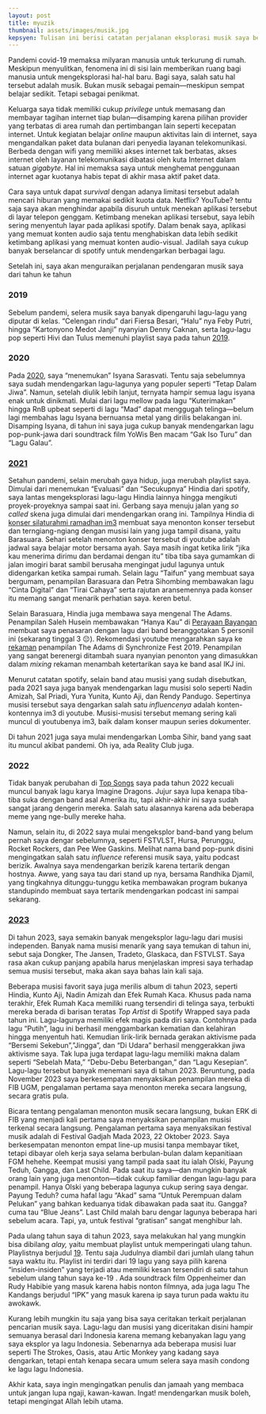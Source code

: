 ```yaml
---
layout: post
title: myuzik
thumbnail: assets/images/musik.jpg
kepsyen: Tulisan ini berisi catatan perjalanan eksplorasi musik saya beberapa tahun ke belakang
---
```

Pandemi covid-19 memaksa milyaran manusia untuk terkurung di rumah. Meskipun menyulitkan, fenomena ini di sisi lain memberikan ruang bagi manusia untuk mengeksplorasi hal-hal baru. Bagi saya, salah satu hal tersebut adalah musik. Bukan musik sebagai pemain—meskipun sempat belajar sedikit. Tetapi sebagai penikmat.

Keluarga saya tidak memiliki cukup *privilege* untuk memasang dan membayar tagihan internet tiap bulan—disamping karena pilihan provider yang terbatas di area rumah dan pertimbangan lain seperti kecepatan internet. Untuk kegiatan belajar *online* maupun aktivitas lain di internet, saya mengandalkan paket data bulanan dari penyedia layanan telekomunikasi. Berbeda dengan wifi yang memiliki akses internet tak berbatas, akses internet oleh layanan telekomunikasi dibatasi oleh kuta Internet dalam satuan *gigabyte*. Hal ini memaksa saya untuk menghemat penggunaan internet agar kuotanya habis tepat di akhir masa aktif paket data. 

Cara saya untuk dapat *survival* dengan adanya limitasi tersebut adalah mencari hiburan yang memakai sedikit kuota data. Netflix? YouTube? tentu saja saya akan menghindar apabila disuruh untuk menekan aplikasi tersebut di layar telepon genggam.  Ketimbang menekan aplikasi tersebut, saya lebih sering menyentuh layar pada aplikasi spotify. Dalam benak saya, aplikasi yang memuat konten audio saja tentu menghabiskan data lebih sedikit ketimbang aplikasi yang memuat konten audio-visual.   Jadilah saya cukup banyak berselancar di spotify untuk mendengarkan berbagai lagu. 

Setelah ini, saya akan menguraikan perjalanan pendengaran musik saya dari tahun ke tahun

### 2019

Sebelum pandemi, selera musik saya banyak dipengaruhi lagu-lagu yang diputar di kelas. “Celengan rindu” dari Fiersa Besari, “Halu” nya Feby Putri, hingga “Kartonyono Medot Janji” nyanyian Denny Caknan, serta lagu-lagu pop seperti Hivi dan Tulus  memenuhi playlist saya pada tahun [2019](https://open.spotify.com/playlist/37i9dQZF1EtqxFqzeteZD2?si=6szfVFAuQ_OqcdIdH4DpXA&pi=a-4paAqdkYRr6z). 

### 2020

Pada [2020](https://open.spotify.com/playlist/37i9dQZF1EMa6pxi6UBFFL?si=mhjDzVQtSXqus9J2jRwz0g&pi=a-gVeMAu54RRuL), saya “menemukan” Isyana Sarasvati. Tentu saja sebelumnya saya sudah mendengarkan lagu-lagunya yang populer seperti “Tetap Dalam Jiwa”. Namun, setelah diulik lebih lanjut, ternyata hampir semua lagu isyana enak untuk dinikmati. Mulai dari lagu mellow pada lagu “Kuterimakan”  hingga RnB upbeat seperti di lagu “Mad” dapat menggugah telinga—belum lagi membahas lagu Isyana bernuansa metal yang dirilis belakangan ini. Disamping Isyana, di tahun ini saya juga cukup banyak mendengarkan lagu pop-punk-jawa dari soundtrack film YoWis Ben macam “Gak Iso Turu” dan “Lagu Galau”.

### [2021](https://open.spotify.com/playlist/37i9dQZF1EUMDoJuT8yJsl?si=SCY_Saq5QyCqytfimRIwQg&pi=a-p1qQUgSoTJ2H)

Setahun pandemi, selain merubah gaya hidup, juga merubah playlist saya. Dimulai dari menemukan “Evaluasi” dan “Secukupnya” Hindia dari spotify, saya lantas mengeksplorasi lagu-lagu Hindia lainnya hingga mengikuti proyek-proyeknya sampai saat ini. Gerbang saya menuju jalan yang *so called* skena juga dimulai dari mendengarkan orang ini. Tampilnya Hindia di [konser silaturahmi ramadhan im3](https://youtu.be/Nnx-RqG7Xa8?si=SqT_ya8CXUqelUcX) membuat saya menonton konser tersebut dan terngiang-ngiang dengan musisi lain yang juga tampil disana, yaitu Barasuara. Sehari setelah menonton konser tersebut di youtube adalah jadwal saya belajar motor bersama ayah. Saya masih ingat ketika lirik “jika kau menerima dirimu dan berdamai dengan itu” tiba tiba saya gumamkan di jalan imogiri barat sambil berusaha mengingat judul lagunya untuk didengarkan ketika sampai rumah. Selain lagu “Taifun” yang membuat saya bergumam, penampilan Barasuara dan Petra Sihombing 
membawakan lagu “Cinta Digital” dan “Tirai Cahaya” serta rajutan aransemennya pada konser itu memang sangat menarik perhatian saya. keren betul.

Selain Barasuara, Hindia juga membawa saya mengenal The Adams. Penampilan Saleh Husein membawakan “Hanya Kau” di [Perayaan Bayangan](https://youtu.be/ql8cXeTvCD0?si=NR0oCv2QYZIGMlHt) membuat saya penasaran dengan lagu dari band beranggotakan 5 personil ini (sekarang tinggal 3 😔). Rekomendasi youtube mengarahkan saya ke [rekaman](https://youtu.be/4rOO2shvV_s?si=sxfmkp7nD-PTX5oH) penampilan The Adams di Synchronize Fest 2019. Penampilan yang sangat berenergi ditambah suara nyanyian penonton yang dimasukkan dalam *mixing* rekaman menambah ketertarikan saya ke band asal IKJ ini.

Menurut catatan spotify, selain band atau musisi yang sudah disebutkan, pada 2021 saya juga banyak mendengarkan lagu musisi solo seperti Nadin Amizah, Sal Priadi, Yura Yunita, Kunto Aji, dan Rendy Pandugo. Sepertinya musisi tersebut saya dengarkan salah satu *influencenya* adalah konten-kontennya im3 di youtube. Musisi-musisi tersebut memang sering kali muncul di youtubenya im3, baik dalam konser maupun series dokumenter.

Di tahun 2021 juga saya mulai mendengarkan Lomba Sihir, band yang saat itu muncul akibat pandemi. Oh iya, ada Reality Club juga.

### 2022

Tidak banyak perubahan di [Top Songs](https://open.spotify.com/playlist/37i9dQZF1F0sijgNaJdgit?si=ddIVmU6dRp6xFfojI6b3WQ) saya pada tahun 2022 kecuali muncul banyak lagu karya Imagine Dragons. Jujur saya lupa kenapa tiba-tiba suka dengan band asal Amerika itu, tapi akhir-akhir ini saya sudah sangat jarang dengerin mereka. Salah satu alasannya karena ada beberapa meme yang nge-bully mereke haha.

Namun, selain itu, di 2022 saya mulai mengeksplor band-band yang belum pernah saya dengar sebelumnya, seperti FSTVLST, Hursa, Perunggu, Rocket Rockers, dan Pee Wee Gaskins. Melihat nama band pop-punk disini mengingatkan salah satu *influence* referensi musik saya, yaitu podcast berizik. Awalnya saya mendengarkan berizik karena tertarik dengan hostnya. Awwe, yang saya tau dari stand up nya, bersama Randhika Djamil, yang tingkahnya ditunggu-tunggu ketika membawakan program bukanya standupindo membuat saya tertarik mendengarkan podcast ini sampai sekarang.

### [2023](https://open.spotify.com/playlist/37i9dQZF1Fa1IIVtEpGUcU?si=429622a1cc254c7b)

Di tahun 2023, saya semakin banyak mengeksplor lagu-lagu dari musisi independen. Banyak nama musisi menarik yang saya temukan di tahun ini, sebut saja Dongker, The Jansen, Tradeto, Glaskaca, dan FSTVLST. Saya rasa akan cukup panjang apabila harus menjelaskan impresi saya terhadap semua musisi tersebut, maka akan saya bahas lain kali saja. 

Beberapa musisi favorit saya juga merilis album di tahun 2023, seperti Hindia, Kunto Aji, Nadin Amizah dan Efek Rumah Kaca. Khusus pada nama terakhir, Efek Rumah Kaca memiliki ruang tersendiri di telinga saya, terbukti mereka berada di barisan teratas *Top Artist* di Spotify Wrapped saya pada tahun ini. Lagu-lagunya memiliki efek magis pada diri saya. Contohnya pada lagu “Putih”, lagu ini berhasil menggambarkan kematian dan kelahiran hingga menyentuh hati. Kemudian lirik-lirik bernada gerakan aktivisme pada “Bersemi Sekebun”,”Jingga”, dan “Di Udara” berhasil menggerakkan jiwa aktivisme saya. Tak lupa juga terdapat lagu-lagu memiliki makna dalam seperti “Sebelah Mata,” “Debu-Debu Beterbangan,” dan “Lagu Kesepian”. Lagu-lagu tersebut banyak menemani saya di tahun 2023. Beruntung, pada November 2023 saya berkesempatan menyaksikan penampilan mereka di FIB UGM, pengalaman pertama saya menonton mereka secara langsung, secara gratis pula.

Bicara tentang pengalaman menonton musik secara langsung, bukan ERK di FIB yang menjadi kali pertama saya menyaksikan penampilan musisi terkenal secara langsung. Pengalaman pertama saya menyaksikan festival musik adalah di Festival Gadjah Mada 2023, 22 Oktober 2023. Saya berkesempatan menonton empat line-up musisi tanpa membayar tiket, tetapi dibayar oleh kerja saya selama berbulan-bulan dalam kepanitiaan FGM hehehe. Keempat musisi yang tampil pada saat itu ialah Olski, Payung Teduh, Gangga, dan Last Child. Pada saat itu saya—dan mungkin banyak orang lain yang juga menonton—tidak cukup familiar dengan lagu-lagu para penampil. Hanya Olski yang beberapa lagunya cukup sering saya dengar. Payung Teduh? cuma hafal lagu “Akad” sama “Untuk Perempuan dalam Pelukan” yang bahkan keduanya tidak dibawakan pada saat itu. Gangga? cuma tau “Blue Jeans”. Last Child malah baru dengar lagunya beberapa hari sebelum acara. Tapi, ya, untuk festival “gratisan” sangat menghibur lah.

Pada ulang tahun saya di tahun 2023, saya melakukan hal yang mungkin bisa dibilang *alay,* yaitu membuat playlist untuk memperingati ulang tahun. Playlistnya berjudul [19](https://open.spotify.com/playlist/5zIygCbWfVRHB0H6FlzXqG?si=11b570ca9fdd4d3e). Tentu saja Judulnya diambil dari jumlah ulang tahun saya waktu itu. Playlist ini terdiri dari 19 lagu yang saya pilih karena “insiden-insiden” yang terjadi atau memiliki kesan tersendiri di satu tahun sebelum ulang tahun saya ke-19 . Ada soundtrack film Oppenheimer dan Rudy Habibie yang masuk karena habis nonton filmnya, ada juga lagu The Kandangs berjudul “IPK” yang masuk karena ip saya turun pada waktu itu awokawk.

Kurang lebih mungkin itu saja yang bisa saya ceritakan terkait perjalanan pencarian musik saya.  Lagu-lagu dan musisi yang diceritakan disini hampir semuanya berasal dari Indonesia karena memang kebanyakan lagu yang saya eksplor ya lagu Indonesia. Sebenarnya ada beberapa musisi luar seperti The Strokes, Oasis, atau Artic Monkey yang kadang saya dengarkan, tetapi entah kenapa secara umum selera saya masih condong ke lagu lagu Indonesia.

Akhir kata, saya ingin mengingatkan penulis dan jamaah yang membaca untuk jangan lupa ngaji, kawan-kawan. Ingat! mendengarkan musik boleh, tetapi mengingat Allah lebih utama.